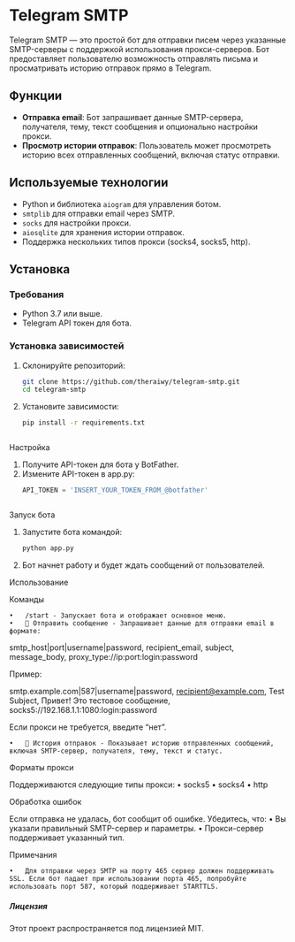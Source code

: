 # Telegram SMTP

Telegram SMTP — это простой бот для отправки писем через указанные SMTP-серверы с поддержкой использования прокси-серверов. Бот предоставляет пользователю возможность отправлять письма и просматривать историю отправок прямо в Telegram.

## Функции

- **Отправка email**: Бот запрашивает данные SMTP-сервера, получателя, тему, текст сообщения и опционально настройки прокси.
- **Просмотр истории отправок**: Пользователь может просмотреть историю всех отправленных сообщений, включая статус отправки.

## Используемые технологии

- Python и библиотека `aiogram` для управления ботом.
- `smtplib` для отправки email через SMTP.
- `socks` для настройки прокси.
- `aiosqlite` для хранения истории отправок.
- Поддержка нескольких типов прокси (socks4, socks5, http).

## Установка

### Требования

- Python 3.7 или выше.
- Telegram API токен для бота.

### Установка зависимостей

1. Склонируйте репозиторий:

   ```bash
   git clone https://github.com/theraiwy/telegram-smtp.git
   cd telegram-smtp

2.	Установите зависимости:

	```bash
 	pip install -r requirements.txt



Настройка

1.	Получите API-токен для бота у BotFather.
2.	Измените API-токен в app.py:
	```python
	API_TOKEN = 'INSERT_YOUR_TOKEN_FROM_@botfather'



Запуск бота

1.	Запустите бота командой:

	```bash
	python app.py


2.	Бот начнет работу и будет ждать сообщений от пользователей.

Использование

Команды

	•	/start - Запускает бота и отображает основное меню.
	•	📝 Отправить сообщение - Запрашивает данные для отправки email в формате:

smtp_host|port|username|password, recipient_email, subject, message_body, proxy_type://ip:port:login:password

Пример:

smtp.example.com|587|username|password, recipient@example.com, Test Subject, Привет! Это тестовое сообщение, socks5://192.168.1.1:1080:login:password

Если прокси не требуется, введите “нет”.

	•	📜 История отправок - Показывает историю отправленных сообщений, включая SMTP-сервер, получателя, тему, текст и статус.

Форматы прокси

Поддерживаются следующие типы прокси:
	•	socks5
	•	socks4
	•	http

Обработка ошибок

Если отправка не удалась, бот сообщит об ошибке. Убедитесь, что:
	•	Вы указали правильный SMTP-сервер и параметры.
	•	Прокси-сервер поддерживает указанный тип.

Примечания

	•	Для отправки через SMTP на порту 465 сервер должен поддерживать SSL. Если бот падает при использовании порта 465, попробуйте использовать порт 587, который поддерживает STARTTLS.

##### Лицензия

Этот проект распространяется под лицензией MIT.
